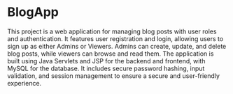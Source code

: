 # BlogApp
This project is a web application for managing blog posts with user roles and authentication. It features user registration and login, allowing users to sign up as either Admins or Viewers. Admins can create, update, and delete blog posts, while viewers can browse and read them. The application is built using Java Servlets and JSP for the backend and frontend, with MySQL for the database. It includes secure password hashing, input validation, and session management to ensure a secure and user-friendly experience.
